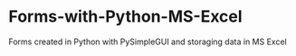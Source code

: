 # Forms-with-Python-MS-Excel
Forms created in Python with PySimpleGUI and storaging data in MS Excel
